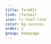 ```yaml
---
title: farmAIr
link: /farmair
icon: ri-leaf-line
color: bg-success
order: 2
group: homepage
---
```

